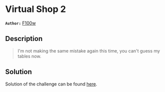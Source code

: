 # Virtual Shop 2
**`Author:`** [F100w]()
## Description
> I'm not making the same mistake again this time, you can't guess my tables now.



## Solution
Solution of the challenge can be found [here](solution/).
